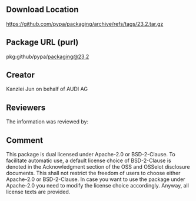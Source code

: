 ## Download Location

https://github.com/pypa/packaging/archive/refs/tags/23.2.tar.gz

## Package URL (purl)

pkg:github/pypa/packaging@23.2

## Creator

Kanzlei Jun on behalf of AUDI AG

## Reviewers

The information was reviewed by:


## Comment

This package is dual licensed under Apache-2.0 or BSD-2-Clause. To facilitate automatic use, a default license choice of BSD-2-Clause is denoted in the Acknowledgment section of the OSS and OSSelot disclosure documents. This shall not restrict the freedom of users to choose either Apache-2.0 or BSD-2-Clause. In case you want to use the package under Apache-2.0 you need to modify the license choice accordingly. Anyway, all license texts are provided.
